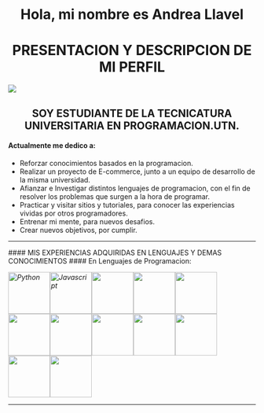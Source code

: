 <h1 align="center">Hola, mi nombre es Andrea Llavel </h1>
<h1 align="center"> PRESENTACION Y DESCRIPCION DE MI PERFIL</h1>
<p align="left"><img src="https://img.shields.io/badge/STATUS-EN%DESARROLLO-green"></p>

 <h2 align="center"> SOY ESTUDIANTE DE LA TECNICATURA UNIVERSITARIA EN PROGRAMACION.UTN.</h2>

 #### Actualmente me dedico a:
 - Reforzar conocimientos basados en la programacion.
 - Realizar un proyecto de E-commerce, junto a un equipo de desarrollo de la misma universidad.
 - Afianzar e Investigar distintos lenguajes de programacion, con el fin de resolver los problemas que surgen a la hora de programar.
 - Practicar y visitar sitios y tutoriales, para conocer las experiencias vividas por otros programadores.
 - Entrenar mi mente, para nuevos desafios.
 - Crear nuevos objetivos, por cumplir.
<hr>
#### MIS EXPERIENCIAS ADQUIRIDAS EN LENGUAJES Y DEMAS CONOCIMIENTOS 
#### En Lenguajes de Programacion:

<em><img src="https://github.com/AndreaLlavel/AndreaLlavel/assets/112596102/604d3e5e-2b80-44d2-b852-a4b360c39b5a" alt="Python" width="85" height="85"/><img src="https://github.com/AndreaLlavel/AndreaLlavel/assets/112596102/ed1665be-d91e-44fd-acf6-d3b42c647817" alt="Javascript" width="85" height="85"/><img src="https://github.com/AndreaLlavel/AndreaLlavel/assets/112596102/3c45bfb6-357b-4d08-a2a4-b0bca3df3542" alt="" width="85" height="85"/><img src="https://github.com/AndreaLlavel/AndreaLlavel/assets/112596102/b334d2ee-96ab-4536-bf2f-8c8563835324" alt="" width="85" height="85"/><img src="https://github.com/AndreaLlavel/AndreaLlavel/assets/112596102/b19dd6af-5604-4140-88d3-ea7df7164efb" alt="" width="85" height="85"/><img src="https://github.com/AndreaLlavel/AndreaLlavel/assets/112596102/842f7866-29b6-4594-acbe-aecac6bf7d5e" alt="" width="85" height="85"/><img src="https://github.com/AndreaLlavel/AndreaLlavel/assets/112596102/5fde43a8-ab61-4163-8404-6ea0df3e814f" alt="" width="85" height="85"/><img src="https://github.com/AndreaLlavel/AndreaLlavel/assets/112596102/b646fdd0-4f72-432a-ae71-d8c9310a418a" alt="" width="85" height="85"/><img src="https://github.com/AndreaLlavel/AndreaLlavel/assets/112596102/312b0828-43f5-45dc-8ab7-ba8b0ee0797e" alt="" width="85" height="85"/><img src="https://github.com/AndreaLlavel/AndreaLlavel/assets/112596102/11b9f695-c09c-4198-a52c-9b0274e7c533" alt="" width="85" height="85"/><img src="https://github.com/AndreaLlavel/AndreaLlavel/assets/112596102/a61bfcbb-0adc-40ab-8fe9-8bf244f919d0" alt="" width="85" height="85"/><img src="https://github.com/AndreaLlavel/AndreaLlavel/assets/112596102/1c104d2f-3a9b-4f0a-a4d7-14bbed10bab1" alt="" width="85" height="85"/></em>
<hr>










 

